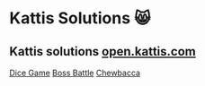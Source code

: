 # Kattis Solutions :smile_cat:
## Kattis solutions [open.kattis.com](https://open.kattis.com/)

[Dice Game](https://open.kattis.com/problems/dicegame)
[Boss Battle](https://open.kattis.com/problems/bossbattle)
[Chewbacca](https://open.kattis.com/problems/chewbacca)
